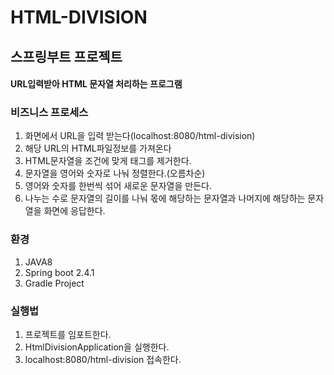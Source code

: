 # HTML-DIVISION
## 스프링부트 프로젝트
#### URL입력받아 HTML 문자열 처리하는 프로그램

### 비즈니스 프로세스
1. 화면에서 URL을 입력 받는다(localhost:8080/html-division)
2. 해당 URL의 HTML파일정보를 가져온다
3. HTML문자열을 조건에 맞게 태그를 제거한다.
4. 문자열을 영어와 숫자로 나눠 정렬한다.(오름차순)
5. 영어와 숫자를 한번씩 섞어 새로운 문자열을 만든다.
6. 나누는 수로 문자열의 길이를 나눠 몫에 해당하는 문자열과 나머지에 해당하는 문자열을 화면에 응답한다.

### 환경
1. JAVA8
2. Spring boot 2.4.1
3. Gradle Project

### 실행법
1. 프로젝트를 임포트한다.
2. HtmlDivisionApplication을 실행한다.
3. localhost:8080/html-division 접속한다.
